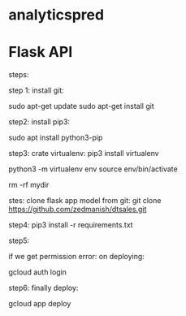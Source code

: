 # analyticspred

# Flask API

steps:

step 1:
install git:

sudo apt-get update
sudo apt-get install git

step2:
install pip3:

sudo apt install python3-pip

step3:
crate virtualenv:
pip3 install virtualenv

python3 -m virtualenv env
source env/bin/activate

rm -rf mydir

stes:
clone flask app model from git:
git clone https://github.com/zedmanish/dtsales.git


step4:
pip3 install -r requirements.txt

step5:

if we get permission error:
on deploying:

gcloud auth login

step6:
finally deploy:

gcloud app deploy






